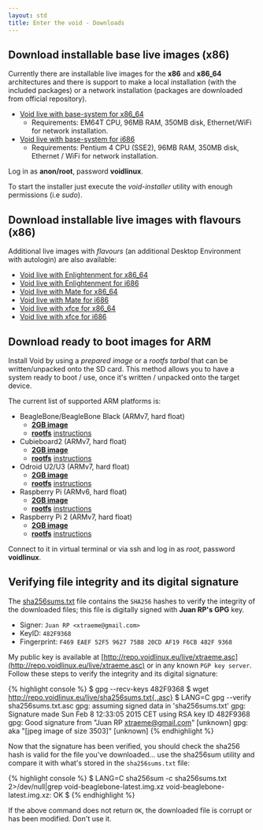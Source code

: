 ```yaml
---
layout: std
title: Enter the void - Downloads
---
```


## Download installable base live images (x86)

Currently there are installable live images for the **x86** and **x86\_64** architectures
and there is support to make a local installation (with the included packages) or a network
installation (packages are downloaded from official repository).

- [Void live with base-system for x86\_64](http://repo.voidlinux.eu/live/void-live-x86_64-latest.iso)
   - Requirements: EM64T CPU, 96MB RAM, 350MB disk, Ethernet/WiFi for network installation.
- [Void live with base-system for i686](http://repo.voidlinux.eu/live/void-live-i686-latest.iso)
   - Requirements: Pentium 4 CPU (SSE2), 96MB RAM, 350MB disk, Ethernet / WiFi for network installation.

Log in as **anon/root**, password **voidlinux**.

To start the installer just execute the *void-installer* utility with enough permissions (i.e *sudo*).

## Download installable live images with flavours (x86)

Additional live images with *flavours* (an additional Desktop Environment with autologin) are also
available:

- [Void live with Enlightenment for x86\_64](http://repo.voidlinux.eu/live/void-live-x86_64-latest-enlightenment.iso)
- [Void live with Enlightenment for i686](http://repo.voidlinux.eu/live/void-live-i686-latest-enlightenment.iso)
- [Void live with Mate for x86\_64](http://repo.voidlinux.eu/live/void-live-x86_64-latest-mate.iso)
- [Void live with Mate for i686](http://repo.voidlinux.eu/live/void-live-i686-latest-mate.iso)
- [Void live with xfce for x86\_64](http://repo.voidlinux.eu/live/void-live-x86_64-latest-xfce.iso)
- [Void live with xfce for i686](http://repo.voidlinux.eu/live/void-live-i686-latest-xfce.iso)


## Download ready to boot images for ARM

Install Void by using a *prepared image* or a *rootfs tarbal* that can be written/unpacked onto the SD card.
This method allows you to have a system ready to boot / use, once it's written / unpacked onto the target device.

The current list of supported ARM platforms is:

- BeagleBone/BeagleBone Black (ARMv7, hard float)
   - [**2GB image**](http://repo.voidlinux.eu/live/void-beaglebone-latest.img.xz)
   - [**rootfs**](http://repo.voidlinux.eu/live/void-beaglebone-rootfs-latest.tar.xz) [instructions](https://github.com/voidlinux/documentation/wiki/beaglebone#rootfs-install)
- Cubieboard2 (ARMv7, hard float)
   - [**2GB image**](http://repo.voidlinux.eu/live/void-cubieboard2-latest.img.xz)
   - [**rootfs**](http://repo.voidlinux.eu/live/void-cubieboard2-rootfs-latest.tar.xz) [instructions](https://github.com/voidlinux/documentation/wiki/cubieboard2#rootfs-install)
- Odroid U2/U3 (ARMv7, hard float)
   - [**2GB image**](http://repo.voidlinux.eu/live/void-odroid-u2-latest.img.xz)
   - [**rootfs**](http://repo.voidlinux.eu/live/void-odroid-u2-rootfs-latest.tar.xz) [instructions](https://github.com/voidlinux/documentation/wiki/odroid-u2#rootfs-install)
- Raspberry Pi (ARMv6, hard float)
   - [**2GB image**](http://repo.voidlinux.eu/live/void-rpi-latest.img.xz)
   - [**rootfs**](http://repo.voidlinux.eu/live/void-rpi-rootfs-latest.tar.xz) [instructions](https://github.com/voidlinux/documentation/wiki/Raspberry-Pi#rootfs-install)
- Raspberry Pi 2 (ARMv7, hard float)
   - [**2GB image**](http://repo.voidlinux.eu/live/void-rpi2-latest.img.xz)
   - [**rootfs**](http://repo.voidlinux.eu/live/void-rpi2-rootfs-latest.tar.xz) [instructions](https://github.com/voidlinux/documentation/wiki/Raspberry-Pi#rootfs-install)

Connect to it in virtual terminal or via ssh and log in as *root*, password **voidlinux**.

## Verifying file integrity and its digital signature

The [sha256sums.txt](http://repo.voidlinux.eu/live/sha256sums.txt) file contains the `SHA256` hashes to verify the integrity
of the downloaded files; this file is digitally signed with **Juan RP's GPG** key.

- Signer: `Juan RP <xtraeme@gmail.com>`
- KeyID: `482F9368`
- Fingerprint: `F469 EAEF 52F5 9627 75B8 20CD AF19 F6CB 482F 9368`

My public key is available at [http://repo.voidlinux.eu/live/xtraeme.asc](http://repo.voidlinux.eu/live/xtraeme.asc)
or in any known `PGP key server`. Follow these steps to verify the integrity and its digital signature:

{% highlight console %}
$ gpg --recv-keys 482F9368
$ wget http://repo.voidlinux.eu/live/sha256sums.txt{,.asc}
$ LANG=C gpg --verify sha256sums.txt.asc 
gpg: assuming signed data in 'sha256sums.txt'
gpg: Signature made Sun Feb  8 12:33:05 2015 CET using RSA key ID 482F9368
gpg: Good signature from "Juan RP <xtraeme@gmail.com>" [unknown]
gpg:                 aka "[jpeg image of size 3503]" [unknown]
{% endhighlight %}

Now that the signature has been verified, you should check the sha256 hash is valid for the file you've downloaded...
use the sha256sum utility and compare it with what's stored in the `sha256sums.txt` file:

{% highlight console %}
$ LANG=C sha256sum -c sha256sums.txt 2>/dev/null|grep void-beaglebone-latest.img.xz
void-beaglebone-latest.img.xz: OK
$
{% endhighlight %}

If the above command does not return `OK`, the downloaded file is corrupt or has been modified. Don't use it.

